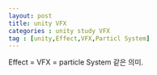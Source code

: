```yaml
---
layout: post
title: unity VFX
categories : unity study VFX
tag : [unity,Effect,VFX,Particl System]
---
```


Effect = VFX = particle System 같은 의미.


